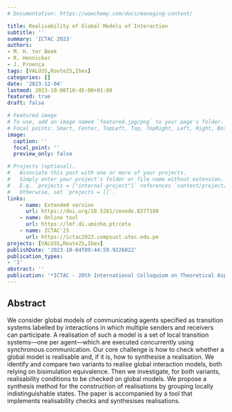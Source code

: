 ```yaml
---
# Documentation: https://wowchemy.com/docs/managing-content/

title: Realisability of Global Models of Interaction
subtitle: ''
summary: 'ICTAC 2023'
authors:
- M. H. ter Beek
- R. Hennicker
- J. Proença
tags: [VALU3S,Route25,Ibex]
categories: []
date: '2023-12-04'
lastmod: 2023-10-06T10:45:00+01:00
featured: true
draft: false

# Featured image
# To use, add an image named `featured.jpg/png` to your page's folder.
# Focal points: Smart, Center, TopLeft, Top, TopRight, Left, Right, BottomLeft, Bottom, BottomRight.
image:
  caption: ''
  focal_point: ''
  preview_only: false

# Projects (optional).
#   Associate this post with one or more of your projects.
#   Simply enter your project's folder or file name without extension.
#   E.g. `projects = ["internal-project"]` references `content/project/deep-learning/index.md`.
#   Otherwise, set `projects = []`.
links:
    - name: Extended version
      url: https://doi.org/10.5281/zenodo.8377188
    - name: Online tool
      url: https://lmf.di.uminho.pt/ceta
    - name: ICTAC'23
      url: https://ictac2023.compsust.utec.edu.pe
projects: [VALU3S,Route25,Ibex]
publishDate: '2023-10-04T09:44:59.922602Z'
publication_types:
- '1'
abstract: ''
publication: '*ICTAC - 20th International Colloquium on Theoretical Aspects of Computing, Lima, Peru, December 4-8, 2023, Proceedings*'
---
```


## Abstract

We consider global models of communicating agents specified as transition systems labelled by interactions in which multiple senders and receivers can participate. A realisation of such a model is a set of local transition systems—one per agent—which are executed concurrently using synchronous communication. Our core challenge is how to check whether a global model is realisable and, if it is, how to synthesise a realisation. We identify and compare two variants to realise global interaction models, both relying on bisimulation equivalence. Then we investigate, for both variants, realisability conditions to be checked on global models. We propose a synthesis method for the construction of realisations by grouping locally indistinguishable states. The paper is accompanied by a tool that implements realisability checks and synthesises realisations.
